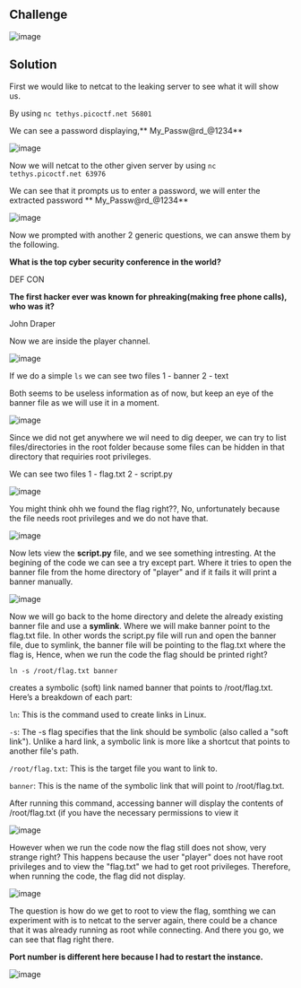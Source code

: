 ## Challenge

![image](https://github.com/user-attachments/assets/34279472-efe4-4863-89c6-041a0478c65e)


## Solution 

First we would like to netcat to the leaking server to see what it will show us.

By using ``` nc tethys.picoctf.net 56801 ```

We can see a password displaying,** My_Passw@rd_@1234**

![image](https://github.com/user-attachments/assets/d5d48334-84e9-4ff8-b102-f8940fda27e2)

Now we will netcat to the other given server by using ``` nc tethys.picoctf.net 63976 ```

We can see that it prompts us to enter a password, we will enter the extracted password ** My_Passw@rd_@1234**

![image](https://github.com/user-attachments/assets/c4b56526-cde1-4a67-aab1-ffb7816ac622)

Now we prompted with another 2 generic questions, we can answe them by the following.

**What is the top cyber security conference in the world?**

DEF CON

**The first hacker ever was known for phreaking(making free phone calls), who was it?**

John Draper 

Now we are inside the player channel.

![image](https://github.com/user-attachments/assets/fe5a4822-0b2d-42f6-a1ba-44fd8cb46b2a)

If we do a simple ```ls``` we can see two files
1 - banner
2 - text

Both seems to be useless information as of now, but keep an eye of the banner file as we will use it in a moment.

![image](https://github.com/user-attachments/assets/243f8be3-da97-415b-962e-6e24d3a98b65)

Since we did not get anywhere we wil need to dig deeper, we can try to list files/directories in the root folder because some files can be hidden in that directory that requiries root privileges.

We can see two files
1 - flag.txt
2 - script.py

![image](https://github.com/user-attachments/assets/74322973-7dca-46a8-94c9-ee449a44b895)
 
You might think ohh we found the flag right??, No, unfortunately because the file needs root privileges and we do not have that.

![image](https://github.com/user-attachments/assets/8f7e5c82-01ca-40ac-8468-89013cfe44d0)

Now lets view the **script.py** file, and we see something intresting. At the begining of the code we can see a try except part.
Where it tries to open the banner file from the home directory of "player" and if it fails it will print a banner manually.

![image](https://github.com/user-attachments/assets/946d2cac-260e-4c4c-aea5-793118544793)

Now we will go back to the home directory and delete the already existing banner file and use a **symlink**.
Where we will make banner point to the flag.txt file. In other words the script.py file will run and open the banner file, due to symlink, the banner file will be pointing to the flag.txt where the flag is,
Hence, when we run the code the flag should be printed right?  

``` ln -s /root/flag.txt banner ```

creates a symbolic (soft) link named banner that points to /root/flag.txt. Here’s a breakdown of each part:

```ln```: This is the command used to create links in Linux.

```-s```: The -s flag specifies that the link should be symbolic (also called a "soft link"). Unlike a hard link, a symbolic link is more like a shortcut that points to another file's path.

```/root/flag.txt```: This is the target file you want to link to.

```banner```: This is the name of the symbolic link that will point to /root/flag.txt.

After running this command, accessing banner will display the contents of /root/flag.txt (if you have the necessary permissions to view it

![image](https://github.com/user-attachments/assets/8f975b4b-887c-4aa9-8d0d-108eb89c908e)

However when we run the code now the flag still does not show, very strange right?
This happens because the user "player" does not have root privileges and to view the "flag.txt" we had to get root privileges. Therefore, when running the code, the flag did not display.
 
![image](https://github.com/user-attachments/assets/e1ec6446-3fea-4caa-8243-beb7a888421b)

The question is how do we get to root to view the flag, somthing we can experiment with is to netcat to the server again, there could be a chance that it was already running as root while connecting.
And there you go, we can see that flag right there.

**Port number is different here because I had to restart the instance.**

![image](https://github.com/user-attachments/assets/439ec0c7-6735-402a-ab45-7bbfd4a49b20)


